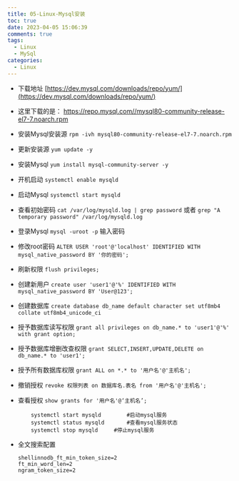 ```yaml
---
title: 05-Linux-Mysql安装
toc: true
date: 2023-04-05 15:06:39
comments: true
tags:
  - Linux
  - MySql
categories:
  - Linux
---
```


* 下载地址 [https://dev.mysql.com/downloads/repo/yum/](https://dev.mysql.com/downloads/repo/yum/)
* 这里下载的是： https://repo.mysql.com//mysql80-community-release-el7-7.noarch.rpm
* 安装Mysql安装源 `rpm -ivh mysql80-community-release-el7-7.noarch.rpm`
* 更新安装源 `yum update -y`
* 安装Mysql `yum install mysql-community-server -y`
* 开机启动 `systemctl enable mysqld`
* 启动Mysql `systemctl start mysqld`
* 查看初始密码 `cat /var/log/mysqld.log | grep password` 或者 `grep "A temporary password" /var/log/mysqld.log`
* 登录Mysql `mysql -uroot -p` 输入密码
* 修改root密码 `ALTER USER 'root'@'localhost' IDENTIFIED WITH mysql_native_password BY '你的密码';`
* 刷新权限 `flush privileges;`
* 创建新用户 `create user 'user1'@'%' IDENTIFIED WITH mysql_native_password BY 'User@123';`
* 创建数据库 `create database db_name default character set utf8mb4 collate utf8mb4_unicode_ci`
* 授予数据库读写权限 `grant all privileges on db_name.* to 'user1'@'%' with grant option;`
* 授予数据库增删改查权限 `grant SELECT,INSERT,UPDATE,DELETE on db_name.* to 'user1';`
* 授予所有数据库权限 `grant ALL on *.* to '用户名'@'主机名';`
* 撤销授权 `revoke 权限列表 on 数据库名.表名 from '用户名'@'主机名';`
* 查看授权 `show grants for '用户名'@‘主机名’;`

  ```shell 
      systemctl start mysqld		#启动mysql服务
      systemctl status mysqld		#查看mysql服务状态
      systemctl stop mysqld		#停止mysql服务
  ```

* 全文搜索配置
    ``` shell
    shellinnodb_ft_min_token_size=2
    ft_min_word_len=2
    ngram_token_size=2
    ```
